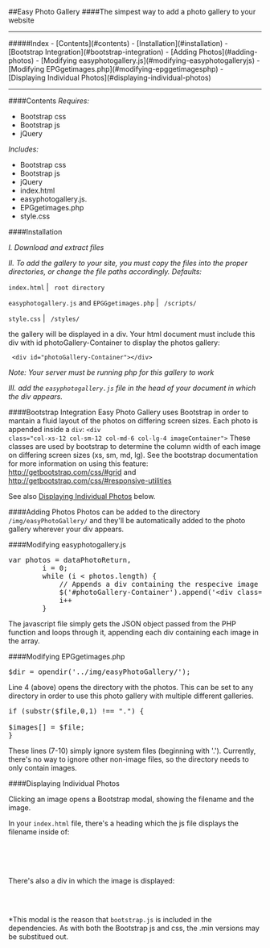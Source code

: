 ##Easy Photo Gallery
####The simpest way to add a photo gallery to your website
<hr>
#####Index
- [Contents](#contents)
- [Installation](#installation)
- [Bootstrap Integration](#bootstrap-integration)
- [Adding Photos](#adding-photos)
- [Modifying easyphotogallery.js](#modifying-easyphotogalleryjs)
- [Modifying EPGgetimages.php](#modifying-epggetimagesphp)
- [Displaying Individual Photos](#displaying-individual-photos)

<hr>

####Contents
*Requires:*

- Bootstrap css
- Bootstrap js
- jQuery

*Includes:*

- Bootstrap css
- Bootstrap js
- jQuery
- index.html
- easyphotogallery.js. 
- EPGgetimages.php
- style.css

####Installation

*I. Download and extract files*

*II. To add the gallery to your site, you must copy the files into the proper directories, or change the file paths accordingly. 
Defaults:*

<code>index.html</code>  |  <code> root directory </code>

<code>easyphotogallery.js</code> and <code>EPGGgetimages.php</code>  |  <code> /scripts/ </code>

<code>style.css</code>  |  </code> <code> /styles/ </code>


the gallery will be displayed in a div. Your html document must include this div with id photoGallery-Container to display the photos gallery:

<code> &lt;div id="photoGallery-Container"&gt;&lt;/div&gt; </code>

*Note: Your server must be running php for this gallery to work*


*III. add the <code>easyphotogallery.js</code> file in the head of your document in which the div appears.*

####Bootstrap Integration
Easy Photo Gallery uses Bootstrap in order to mantain a fluid layout of the photos on differing screen sizes. Each photo is 
appended inside a <code>div</code>: <code>&lt;div class="col-xs-12 col-sm-12 col-md-6 col-lg-4 imageContainer"&gt;</code> These
classes are used by bootstrap to determine the column width of each image on differing screen sizes (xs, sm, md, lg). See the 
bootstrap documentation for more information on using this feature: http://getbootstrap.com/css/#grid and http://getbootstrap.com/css/#responsive-utilities

See also [Displaying Individual Photos](#displaying-individual-photos) below.

####Adding Photos
Photos can be added to the directory <code>/img/easyPhotoGallery/</code> and they'll be automatically added to the photo gallery wherever your div appears.

####Modifying easyphotogallery.js
<pre>
var photos = dataPhotoReturn,
	    i = 0;
		while (i &lt; photos.length) {
			// Appends a div containing the respecive image
			$('#photoGallery-Container').append('&lt;div class=&quot;col-xs-12 col-sm-12 col-md-6 col-lg-4 imageContainer&quot;&gt; &lt;a href=&quot;/img/easyPhotoGallery/' +  photos[i] + '&quot;&gt;&lt;img class=&quot;galleryImage&quot; src=&quot;/img/easyPhotoGallery/' +  photos[i] +'&quot;&quot; style=&quot;width: 100%&quot;&gt;&lt;/a&gt;&lt;/div&gt;');
			i++
		}
</pre>
The javascript file simply gets the JSON object passed from the PHP function and loops through it, appending each div containing each image in the array.

####Modifying EPGgetimages.php
<pre>
$dir = opendir('../img/easyPhotoGallery/');
</pre>
Line 4 (above) opens the directory with the photos. This can be set to any directory in order to use this photo gallery with multiple different galleries.

<pre>
if (substr($file,0,1) !== ".") {

$images[] = $file;
}
</pre>
These lines (7-10) simply ignore system files (beginning with '.'). Currently, there's no way to ignore other non-image files, so the directory needs to only contain images.

####Displaying Individual Photos

Clicking an image opens a Bootstrap modal, showing the filename and the image.

In your <code>index.html</code> file, there's a heading which the js file displays the filename inside of:
<pre>
	<h4 class="modal-title" id="photoview-label"></h4>
</pre>
There's also a div in which the image is displayed:
<pre>
	<div class="modal-body photoview-image"></div>
</pre>
*This modal is the reason that <code>bootstrap.js</code> is included in the dependencies. As with both the Bootstrap js and css, the .min versions may be substitued out.
